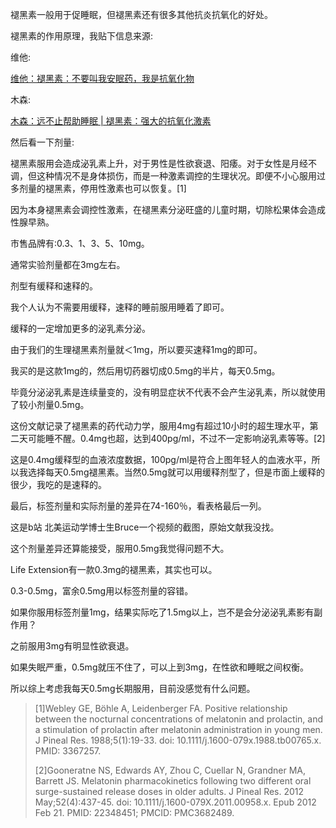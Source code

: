 褪黑素一般用于促睡眠，但褪黑素还有很多其他抗炎抗氧化的好处。

褪黑素的作用原理，我贴下信息来源:

维他:

[维他：褪黑素：不要叫我安眠药，我是抗氧化物](https://zhuanlan.zhihu.com/p/413068578?utm_psn=1823014265000452096)

木森:

[木森：远不止帮助睡眠 | 褪黑素：强大的抗氧化激素](https://zhuanlan.zhihu.com/p/93082291?utm_psn=1823014496714776577)

然后看一下剂量:

  褪黑素服用会造成泌乳素上升，对于男性是性欲衰退、阳痿。对于女性是月经不调，但这种情况不是身体损伤，而是一种激素调控的生理状况。即便不小心服用过多剂量的褪黑素，停用性激素也可以恢复。[1]










  因为本身褪黑素会调控性激素，在褪黑素分泌旺盛的儿童时期，切除松果体会造成性腺早熟。

市售品牌有:0.3、1、3、5、10mg。

通常实验剂量都在3mg左右。

剂型有缓释和速释的。

我个人认为不需要用缓释，速释的睡前服用睡着了即可。

缓释的一定增加更多的泌乳素分泌。

由于我们的生理褪黑素剂量就＜1mg，所以要买速释1mg的即可。

我买的是这款1mg的，然后用切药器切成0.5mg的半片，每天0.5mg。

毕竟分泌泌乳素是连续量变的，没有明显症状不代表不会产生泌乳素，所以就使用了较小剂量0.5mg。

这份文献记录了褪黑素的药代动力学，服用4mg有超过10小时的超生理水平，第二天可能睡不醒。0.4mg也超，达到400pg/ml，不过不一定影响泌乳素等等。[2]

这是0.4mg缓释型的血液浓度数据，100pg/ml是符合上图年轻人的血液水平，所以我选择每天0.5mg褪黑素。当然0.5mg就可以用缓释剂型了，但是市面上缓释的很少，我吃的是速释的。

最后，标签剂量和实际剂量的差异在74-160％，看表格最后一列。

这是b站 北美运动学博士生Bruce一个视频的截图，原始文献我没找。

这个剂量差异还算能接受，服用0.5mg我觉得问题不大。

Life Extension有一款0.3mg的褪黑素，其实也可以。

0.3-0.5mg，富余0.5mg用以标签剂量的容错。

如果你服用标签剂量1mg，结果实际吃了1.5mg以上，岂不是会分泌泌乳素影有副作用？

之前服用3mg有明显性欲衰退。

如果失眠严重，0.5mg就压不住了，可以上到3mg，在性欲和睡眠之间权衡。

所以综上考虑我每天0.5mg长期服用，目前没感觉有什么问题。

> [1]Webley GE, Böhle A, Leidenberger FA. Positive relationship between the nocturnal concentrations of melatonin and prolactin, and a stimulation of prolactin after melatonin administration in young men. J Pineal Res. 1988;5(1):19-33. doi: 10.1111/j.1600-079x.1988.tb00765.x. PMID: 3367257.
>
> [2]Gooneratne NS, Edwards AY, Zhou C, Cuellar N, Grandner MA, Barrett JS. Melatonin pharmacokinetics following two different oral surge-sustained release doses in older adults. J Pineal Res. 2012 May;52(4):437-45. doi: 10.1111/j.1600-079X.2011.00958.x. Epub 2012 Feb 21. PMID: 22348451; PMCID: PMC3682489.
